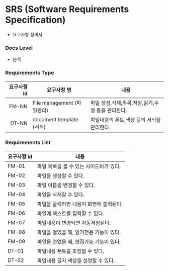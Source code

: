 # SRS (Software Requirements Specification)

- 요구사항 정의서



### Docs Level

- 분석



### Requirements Type

| 요구사항 id | 요구사항 명                | 내용                                              |
| ----------: | -------------------------- | ------------------------------------------------- |
|       FM-NN | File management (파일관리) | 파일 생성,삭제,목록,저장,읽기,수정 등을 관리한다. |
|       DT-NN | document template (서식)   | 파일내용의 폰트,색상 등의 서식을 관리한다.        |



### Requirements List

| 요구사항 id | 내용                                    |
| ----------- | --------------------------------------- |
| FM-01       | 파일 목록을 볼 수 있는 사이드바가 있다. |
| FM-02       | 파일을 생성할 수 있다.                  |
| FM-03       | 파일 이름을 변경할 수 있다.             |
| FM-04       | 파일을 삭제할 수 있다.                  |
| FM-05       | 파일을 클릭하면 내용이 화면에 출력된다. |
| FM-06       | 파일에 텍스트를 입력할 수 있다.         |
| FM-07       | 파일내용이 변경되면 자동저장된다.       |
| FM-08       | 파일을 열었을 때, 읽기전용 기능이 있다. |
| FM-09       | 파일을 열었을 때, 편집가능 기능이 있다. |
| DT-01       | 파일내용 폰트를 조정할 수 있다.         |
| DT-02       | 파일내용 글자 색상을 설정할 수 있다.    |

